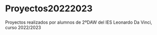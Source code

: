 # Proyectos20222023
Proyectos realizados por alumnos de 2ºDAW del IES Leonardo Da Vinci, curso 2022/2023
